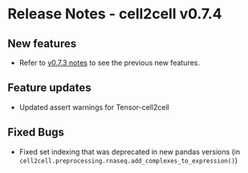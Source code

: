 # Release Notes - cell2cell v0.7.4

## New features
- Refer to [v0.7.3 notes](./0.7.3-notes.md) to see the previous new features.

## Feature updates
- Updated assert warnings for Tensor-cell2cell

## Fixed Bugs
- Fixed set indexing that was deprecated in new pandas versions (in `cell2cell.preprocessing.rnaseq.add_complexes_to_expression()`)